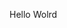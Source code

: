 Hello Wolrd































































































































































































































































































































































































































































































































































































































































































































































































































































































































































































































































































































































































































































































































































































































































































































































































































































































































































































































































































































































































































































































































































































































































































































































































































































































































































































































































































































































































































































































































































































































































































































































































































































































































































































































































































































































































































































































































































































































































































































































































































































































































































































































































































































































































































